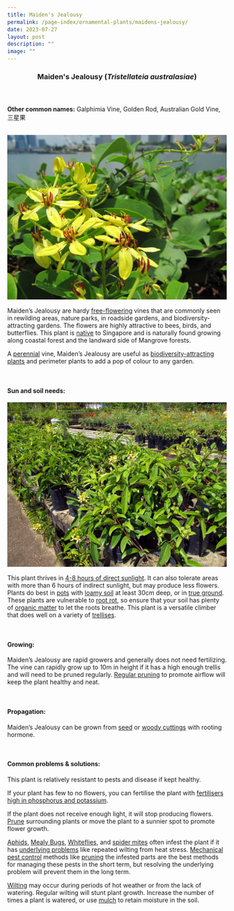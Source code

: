 ```yaml
---
title: Maiden's Jealousy
permalink: /page-index/ornamental-plants/maidens-jealousy/
date: 2023-07-27
layout: post
description: ""
image: ""
---
```

<header> 
	<h3>Maiden's Jealousy (<em>Tristellateia australasiae</em>)</h3> 
</header> 
 
<section> 
	<p><strong>Other common names:</strong> Galphimia Vine, Golden Rod, Australian Gold Vine, 三星果</p> 
	<br> 
</section> 
 
<section>
	<img title="Maiden's jealousy flower. Photo by Victoria Lim." src="/images/Plants/maidensjealousy%20(2)_victorialim.jpg">
	<p>Maiden’s Jealousy are hardy <a href="/learn-more-about-gardening/glossary/#f">free-flowering</a> vines that are commonly seen in rewilding areas, nature parks, in roadside gardens, and biodiversity-attracting gardens. The flowers are highly attractive to bees, birds, and butterflies. This plant is <a href="/page-index/glossary/native-plants/">native</a> to Singapore and is naturally found growing along coastal forest and the landward side of Mangrove forests.</p>
	<p>A <a href="/learn-more-about-gardening/glossary/#p">perennial</a> vine, Maiden’s Jealousy are useful as <a href="/page-index/glossary/biodiversity-attracting-plants/">biodiversity-attracting plants</a> and perimeter plants to add a pop of colour to any garden.</p>
	 <br> 
</section> 
 
<section> 
  <h4>Sun and soil needs:</h4> 
	<img title="Maiden's Jealousy vines grown in a plant nursery. Photo by Victoria lim." src="/images/Plants/maidensjealousy%20(1)_victorialim.jpg">
   <p>This plant thrives in <a href="/page-index/horticulture-techniques/gauging-light/">4-8 hours of direct sunlight</a>. It can also tolerate areas with more than 6 hours of indirect sunlight, but may produce less flowers. Plants do best in <a href="/page-index/horticulture-techniques/planting-in-containers/">pots</a> with <a href="/page-index/horticulture-techniques/soil/">loamy soil</a> at least 30cm deep, or in <a href="/page-index/horticulture-techniques/true-ground/">true ground</a>. These plants are vulnerable to <a href="/page-index/plant-problems/root-rot/">root rot</a>, so ensure that your soil has plenty of <a href="/page-index/horticulture-techniques/soil-amendments/">organic matter</a> to let the roots breathe. This plant is a versatile climber that does well on a variety of <a href="/page-index/hardscapes/trellises/">trellises</a>.</p> 
	<br>
</section>

<section> 
  <h4>Growing:</h4> 
	<p>Maiden’s Jealousy are rapid growers and generally does not need fertilizing. The vine can rapidly grow up to 10m in height if it has a high enough trellis and will need to be pruned regularly. <a href="/page-index/horticulture-techniques/pruning/">Regular pruning</a> to promote airflow will keep the plant healthy and neat.</p> 
	<br> 
</section> 

<section> 
  <h4>Propagation:</h4> 
	<p>Maiden’s Jealousy can be grown from <a href="/page-index/horticulture-techniques/propagating-by-seed/">seed</a> or <a href="/page-index/horticulture-techniques/propagating-by-cuttings/">woody cuttings</a> with rooting hormone.</p> 
	<br> 
</section> 
 
<section> 
  <h4>Common problems &amp; solutions:</h4> 
	<p>This plant is relatively resistant to pests and disease if kept healthy.</p>
	<p>If your plant has few to no flowers, you can fertilise the plant with <a href="/page-index/horticulture-techniques/fertilising/">fertilisers high in phosphorus and potassium</a>.</p>
	<p>If the plant does not receive enough light, it will stop producing flowers. <a href="/page-index/horticulture-techniques/pruning/">Prune</a> surrounding plants or move the plant to a sunnier spot to promote flower growth.</p>
	<p><a href="/page-index/pests/aphids/">Aphids</a>, <a href="/page-index/pests/mealy-bugs/">Mealy Bugs</a>, <a href="/page-index/pests/whiteflies/">Whiteflies</a>, and <a href="/page-index/pests/spider-mites/">spider mites</a> often infest the plant if it has <a href="/learn-more-about-gardening/plant-problems/">underlying problems</a> like repeated wilting from heat stress. <a href="/horticulture-techniques/pest-control/">Mechanical pest control</a> methods like <a href="/page-index/horticulture-techniques/pruning/">pruning</a> the infested parts are the best methods for managing these pests in the short term, but resolving the underlying problem will prevent them in the long term.</p>
	<p><a href="/page-index/plant-problems/wilting/">Wilting</a> may occur during periods of hot weather or from the lack of watering. Regular wilting will stunt plant growth. Increase the number of times a plant is watered, or use <a href="/page-index/horticulture-techniques/mulching/">mulch</a> to retain moisture in the soil.</p>
	<br> 
</section>